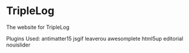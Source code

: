 # TripleLog
The website for TripleLog

Plugins Used:
antimatter15 jsgif
leaverou awesomplete
html5up editorial
nouislider
